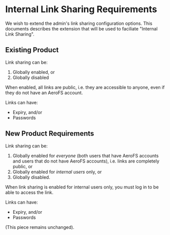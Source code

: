 # Internal Link Sharing Requirements

We wish to extend the admin's link sharing configuration options. This
documents describes the extension that will be used to faciliate "Internal Link
Sharing".

## Existing Product

Link sharing can be:

1. Globally enabled, or
2. Globally disabled

When enabled, all links are public, i.e. they are accessible to anyone, even if
they do not have an AeroFS account.

Links can have:

* Expiry, and/or
* Passwords

## New Product Requirements

Link sharing can be:

1. Globally enabled for _everyone_ (both users that have AeroFS accounts and
   users that do not have AeroFS accounts), i.e. links are completely public,
   or
2. Globally enabled for _internal users_ only, or
3. Globally disabled.

When link sharing is enabled for internal users only, you must log in to be
able to access the link.

Links can have:

* Expiry, and/or
* Passwords

(This piece remains unchanged).
